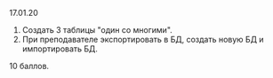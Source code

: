 17.01.20

1. Создать 3 таблицы "один со многими".
2. При преподавателе экспортировать в БД, создать новую БД и импортировать БД.

10 баллов.

